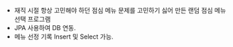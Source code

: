 * 재직 시절 항상 고민해야 하던 점심 메뉴 문제를 고민하기 싫어 만든 랜덤 점심 메뉴 선택 프로그램
* JPA 사용하여 DB 연동.
* 메뉴 선정 기록 Insert 및 Select 가능.